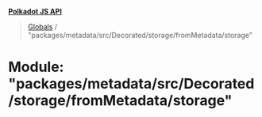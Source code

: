 **[Polkadot JS API](../README.md)**

> [Globals](../globals.md) / "packages/metadata/src/Decorated/storage/fromMetadata/storage"

# Module: "packages/metadata/src/Decorated/storage/fromMetadata/storage"
